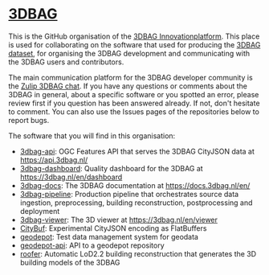 # [3DBAG](https://3dbag.nl)

This is the GitHub organisation of the [3DBAG Innovationplatform](https://innovation.3dbag.nl).
This place is used for collaborating on the software that used for producing the [3DBAG dataset](https://3dbag.nl), for organising the 3DBAG development and communicating with the 3DBAG users and contributors.

The main communication platform for the 3DBAG developer community is the [Zulip 3DBAG chat](https://3dbag.zulipchat.com).
If you have any questions or comments about the 3DBAG in general, about a specific software or you spotted an error, please review first if you question has been answered already. If not, don't hesitate to comment. You can also use the Issues pages of the repositories below to report bugs.

The software that you will find in this organisation:
- [3dbag-api](https://github.com/3DBAG/3dbag-api): OGC Features API that serves the 3DBAG CityJSON data at https://api.3dbag.nl/
- [3dbag-dashboard](https://github.com/3DBAG/3dbag-dasboard): Quality dashboard for the 3DBAG at https://3dbag.nl/en/dashboard
- [3dbag-docs](https://github.com/3DBAG/3dbag-docs): The 3DBAG documentation at https://docs.3dbag.nl/en/
- [3dbag-pipeline](https://github.com/3DBAG/3dbag-pipeline): Production pipeline that orchestrates source data ingestion, preprocessing, building reconstruction, postprocessing and deployment
- [3dbag-viewer](https://github.com/3DBAG/3dbag-viewer): The 3D viewer at https://3dbag.nl/en/viewer
- [CityBuf](https://github.com/3DBAG/CityBuf): Experimental CityJSON encoding as FlatBuffers
- [geodepot](https://github.com/3DBAG/geodepot): Test data management system for geodata
- [geodepot-api](https://github.com/3DBAG/geodepot-api): API to a geodepot repository
- [roofer](https://github.com/3DBAG/roofer): Automatic LoD2.2 building reconstruction that generates the 3D building models of the 3DBAG

